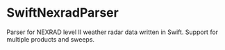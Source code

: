 # SwiftNexradParser
Parser for NEXRAD level II weather radar data written in Swift. Support for multiple products and sweeps.
